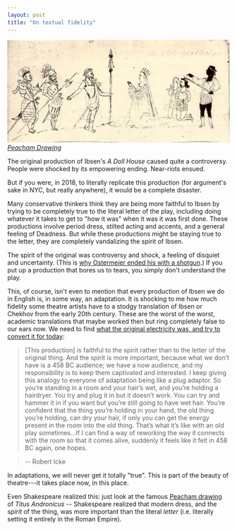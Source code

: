 ```yaml
---
layout: post
title: "On textual fidelity"
---
```


![Peacham](/images/peacham.jpg)
*[Peacham Drawing](https://en.wikipedia.org/wiki/Peacham_drawing)*


The original production of Ibsen's *A Doll House* caused quite a controversy. People were shocked by its empowering ending. Near-riots ensued.

But if you were, in 2018, to literally replicate this production (for argument's sake in NYC, but really anywhere), it would be a complete disaster.

Many conservative thinkers think they are being more faithful to Ibsen by trying to be completely true to the literal letter of the play, including doing whatever it takes to get to "how it was" when it was it was first done. These productions involve period dress, stilted acting and accents, and a general feeling of Deadness. But while these productions might be staying true to the letter, they are completely vandalizing the spirit of Ibsen.

The spirit of the original was controversy and shock, a feeling of disquiet and uncertainty. (This is [why Ostermeier ended his with a shotgun](https://www.nytimes.com/2004/11/11/theater/reviews/a-nora-who-goes-beyond-closing-her-prisons-door.html).) If you put up a production that bores us to tears, you simply don't understand the play.

This, of course, isn't even to mention that every production of Ibsen we do in English is, in some way, an adaptation. It is shocking to me how much fidelity some theatre artists have to a stodgy translation of Ibsen or Chekhov from the early 20th century. These are the worst of the worst, academic translations that maybe worked then but ring completely false to our ears now. We need to find [what the original electricity was, and try to convert it for today](http://www.open.ac.uk/arts/research/pvcrs/2015/icke):

> [This production] is faithful to the spirit rather than to the letter of the original thing. And the spirit is more important, because what we don’t have is a 458 BC audience; we have a now audience, and my responsibility is to keep them captivated and interested. I keep giving this analogy to everyone of adaptation being like a plug adaptor. So you’re standing in a room and your hair’s wet, and you’re holding a hairdryer. You try and plug it in but it doesn’t work. You can try and hammer it in if you want but you’re still going to have wet hair. You’re confident that the thing you’re holding in your hand, the old thing you’re holding, can dry your hair, if only you can get the energy present in the room into the old thing. That’s what it’s like with an old play sometimes...If I can find a way of reworking the way it connects with the room so that it comes alive, suddenly it feels like it felt in 458 BC again, one hopes.

> -- Robert Icke

In adaptations, we will never get it totally "true". This is part of the beauty of theatre---it takes place now, in this place.

Even Shakespeare realized this: just look at the famous [Peacham drawing](https://en.wikipedia.org/wiki/Peacham_drawing) of *Titus Andronicus* -- Shakespeare realized that modern dress, and the *spirit* of the thing, was more important than the literal *letter* (i.e. literally setting it entirely in the Roman Empire).
